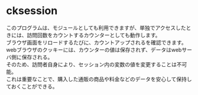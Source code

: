 # cksession
このプログラムは、モジュールとしても利用できますが、単独でアクセスしたときには、訪問回数をカウントするカウンターとしても動作します。<br>
ブラウザ画面をリロードするたびに、カウントアップされるを確認できます。<br>
webブラウザのクッキーには、カウンターの値は保存されず、データはwebサーバ側に保存される。<br>そのため、訪問者自身により、セッション内の変数の値を変更することは不可能。<br>
これは重要なことで、購入した通販の商品や料金などのデータを安心して保持しておくことができる。